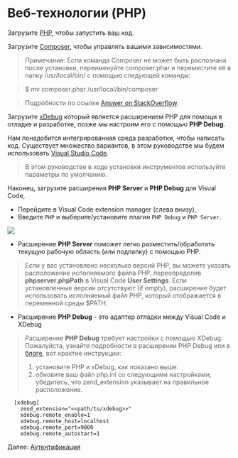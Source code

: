 # Веб-технологии (PHP)

Загрузите [PHP](http://php.net/downloads.php), чтобы запустить ваш код.

Загрузите [Composer](https://getcomposer.org/download/), чтобы управлять вашими зависимостями. 

>Примечание: Если команда Composer не может быть распознана после установки, переименуйте composer.phar и переместите её в папку /usr/local/bin/ с помощью следующей команды:

>$ mv composer.phar /usr/local/bin/composer 

> Подробности по ссылке [Answer on StackOverflow](https://stackoverflow.com/questions/25018894/osx-bash-composer-command-not-found).
  
 Загрузите [xDebug](https://xdebug.org/index.php) который является расширением PHP для помощи в отладке и разработке, позже мы настроим его с помощью **PHP Debug**. 

Нам понадобится интегрированная среда разработки, чтобы написать код. Существует множество вариантов, в этом руководстве мы будем использовать [Visual Studio Code](https://code.visualstudio.com/).

> В этом руководстве в ходе установки инструментов используйте параметры по умолчанию.

Наконец, загрузите расширения **PHP Server** и **PHP Debug** для Visual Code, 
- Перейдите в Visual Code extension manager (слева внизу),
- Введите `PHP` и выберите/установите плагин `PHP Debug` и `PHP Server`.

![](_media/php/vs_code_extension.png) 

- Расширение **PHP Server** поможет легко разместить/обработать текущую рабочую область (или подпапку) с помощью PHP.
> Если у вас установлено несколько версий PHP, вы можете указать расположение исполняемого файла PHP, переопределив **phpserver.phpPath** в Visual Code **User Settings**. Если установленные версии отсутствуют (if empty), расширение будет использовать исполняемый файл PHP, который отображается в переменной среды $PATH.
 

- Расширение **PHP Debug** - это адаптер отладки между Visual Code и XDebug
> Расширение **PHP Debug** требует настройки с помощью XDebug. Пожалуйста, узнайте подробности в расширении PHP Debug или в [блоге](https://blogs.msdn.microsoft.com/nicktrog/2016/02/11/configuring-visual-studio-code-for-php-development/), вот крактие инструкции:
> 1. установите PHP и xDebug, как показано выше.
> 2. обновите ваш файл php.ini со следующими настройками, убедитесь, что zend_extension указывает на правильное расположение. 

      [xdebug]
        zend_extension="<<path/to/xdebug>>"
        xdebug.remote_enable=1
        xdebug.remote_host=localhost
        xdebug.remote_port=9000
        xdebug.remote_autostart=1


Далее: [Аутентификация](oauth/)
